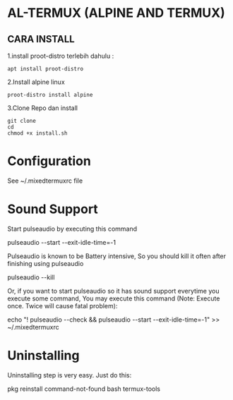 AL-TERMUX (ALPINE AND TERMUX)
=============================
## CARA INSTALL<br>
1.install proot-distro terlebih dahulu :
```
apt install proot-distro
```
2.Install alpine linux
```
proot-distro install alpine
```
3.Clone Repo dan install
```
git clone
cd
chmod +x install.sh
```

Configuration
=============
See ~/.mixedtermuxrc file

Sound Support
=============
Start pulseaudio by executing this command

  pulseaudio --start --exit-idle-time=-1

Pulseaudio is known to be Battery intensive, So you should kill it often after finishing using pulseaudio

  pulseaudio --kill

Or, if you want to start pulseaudio so it has sound support everytime you execute some command, You may execute this command (Note: Execute once. Twice will cause fatal problem):

  echo "! pulseaudio --check && pulseaudio --start --exit-idle-time=-1" >> ~/.mixedtermuxrc

Uninstalling
============
Uninstalling step is very easy. Just do this:

  pkg reinstall command-not-found bash termux-tools
